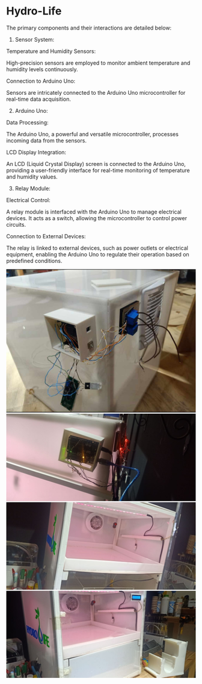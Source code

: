 # Hydro-Life

The primary components and their interactions are detailed below:

1. Sensor System:

Temperature and Humidity Sensors:

High-precision sensors are employed to monitor ambient temperature and humidity levels continuously.

Connection to Arduino Uno:

Sensors are intricately connected to the Arduino Uno microcontroller for real-time data acquisition.

2. Arduino Uno:

Data Processing:

The Arduino Uno, a powerful and versatile microcontroller, processes incoming data from the sensors.

LCD Display Integration:

An LCD (Liquid Crystal Display) screen is connected to the Arduino Uno, providing a user-friendly interface for real-time monitoring of temperature and humidity values.

3. Relay Module:

Electrical Control:

A relay module is interfaced with the Arduino Uno to manage electrical devices. It acts as a switch, allowing the microcontroller to control power circuits.

Connection to External Devices:

The relay is linked to external devices, such as power outlets or electrical equipment, enabling the Arduino Uno to regulate their operation based on predefined conditions.



![demo](./demo.jpg)
![demo](./demo2.jpg)
![demo](./demo3.jpg)
![demo](./demo4.jpg)
